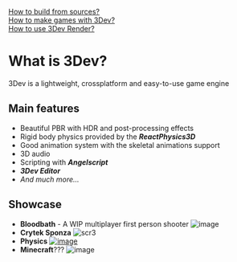 [How to build from sources?](build.md)  
[How to make games with 3Dev?](editor.md)  
[How to use 3Dev Render?](render.md)  

# What is 3Dev?
3Dev is a lightweight, crossplatform and easy-to-use game engine
## Main features
- Beautiful PBR with HDR and post-processing effects
- Rigid body physics provided by the _**ReactPhysics3D**_
- Good animation system with the skeletal animations support
- 3D audio
- Scripting with _**Angelscript**_
- _**3Dev Editor**_
- _And much more..._  
## Showcase
- **Bloodbath** - A WIP multiplayer first person shooter  ![image](https://github.com/1Kuso4ek1/3Dev/tree/master/Screenshots/bloodbath.jpg)
- **Crytek Sponza**  ![scr3](https://github.com/1Kuso4ek1/3Dev/assets/53074863/866c0f32-a0b3-4328-930c-9edcbd244f4f)
- **Physics**  [![image](https://github.com/1Kuso4ek1/3Dev/assets/53074863/f394c347-838e-4c09-8b2c-56f9fb1a930d)](https://github.com/1Kuso4ek1/3Dev/blob/master/Screenshots/scr3.jpg)
- **Minecraft**???  ![image](https://github.com/1Kuso4ek1/3Dev/assets/53074863/2aaa499c-f677-48c6-ac0f-90bd271c4ede)
